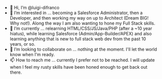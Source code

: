 - 👋 Hi, I’m @luigi-difranco
- 👀 I’m interested in ... becoming a Salesforce Administrator, then a Developer, and then working my way on up to Architect (Dream BIG! Why not!). Along the way I am also wanting to hone my Full Stack skills.
- 🌱 I’m currently ... relearning HTML/CSS/JS/Java/PHP (after a ~10 year hiatus), while learning Salesforce (Admin/App-Builder/APEX) and also learning anything that is new to full stack web dev from the past 10 years, or so. 
- 💞️ I’m looking to collaborate on ... nothing at the moment. I'll let the world know when I'm ready.
- 📫 How to reach me ... currently I prefer not to be reached. I will update when I feel my rusty skills have been honed enough to get back out there.

<!---
luigi-difranco/luigi-difranco is a ✨ special ✨ repository because its `README.md` (this file) appears on your GitHub profile.
You can click the Preview link to take a look at your changes.
--->
